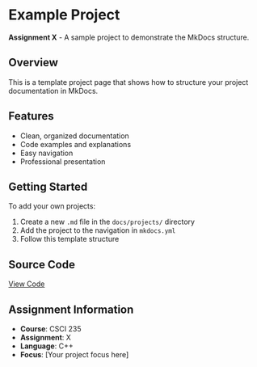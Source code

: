 # Example Project

**Assignment X** - A sample project to demonstrate the MkDocs structure.

## Overview

This is a template project page that shows how to structure your project documentation in MkDocs.

## Features

- Clean, organized documentation
- Code examples and explanations
- Easy navigation
- Professional presentation

## Getting Started

To add your own projects:

1. Create a new `.md` file in the `docs/projects/` directory
2. Add the project to the navigation in `mkdocs.yml`
3. Follow this template structure

## Source Code

[View Code](path/to/your/code.cpp)

## Assignment Information

- **Course**: CSCI 235
- **Assignment**: X
- **Language**: C++
- **Focus**: [Your project focus here]
